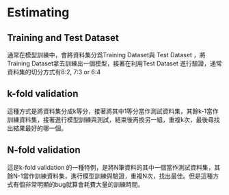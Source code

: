 # Estimating

## Training and Test Dataset

通常在模型訓練中，會將資料集分爲Training Dataset與 Test Dataset ，將 Training Dataset拿去訓練出一個模型，接著在利用Test Dataset 進行驗證，通常資料集的切分方式有8:2, 7:3 or 6:4

## k-fold validation

這種方式是將資料集分成k等分，接著將其中1等分當作測試資料集，其餘k-1當作訓練資料集，接著進行模型訓練與測試，結束後再換另一組，重複k次，最後尋找出結果最好的哪一個。

## N-fold validation

這是k-fold validation 的一種特例，是將N筆資料的其中一個當作測試資料集，其餘N-1當作訓練資料集，進行模型訓練與驗證，重複N次，找出最佳。但是這種方式有個非常明顯的bug就算會耗費大量的訓練時間。
